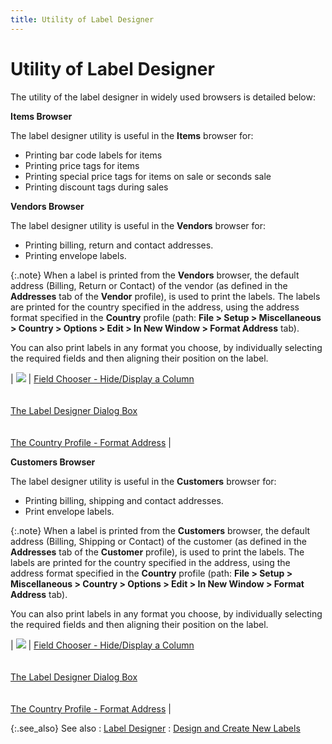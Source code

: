 ```yaml
---
title: Utility of Label Designer
---
```


# Utility of Label Designer


The utility of the label designer in widely used browsers is detailed  below:


**Items Browser**


The label designer utility is useful in the **Items** browser for:

- Printing bar  code labels for items
- Printing price  tags for items
- Printing special  price tags for items on sale or seconds sale
- Printing discount  tags during sales



**Vendors Browser**


The label designer utility is useful in the **Vendors**  browser for:

- Printing billing,  return and contact addresses.
- Printing envelope  labels.



{:.note}
When a label is printed from the **Vendors** browser, the default address (Billing, Return or Contact) of the  vendor (as defined in the **Addresses** tab  of the **Vendor** profile), is used  to print the labels. The labels are printed for the country specified  in the address, using the address format specified in the **Country** profile (path: **File &gt; Setup 
 &gt; Miscellaneous &gt; Country &gt; Options &gt; Edit &gt; In New Window 
 &gt; Format Address** tab).


You can also print labels in any format you choose, by individually  selecting the required fields and then aligning their position on the  label.


| ![]({{site.wwe_baseurl}}/img/lens.gif) | [Field Chooser - Hide/Display  a Column]({{site.wwe_baseurl}}/everest-client/ui/browsers/options/field-chooser/field_chooser_hide_display_a_column.html)<br/><br/><br/>[The Label Designer Dialog Box]({{site.wwe_baseurl}}/everest-client/ui/browsers/options/label-designer/creating/designer/the_label_designer.html)<br/><br/><br/>[The  Country Profile - Format Address]({{site.sc_chm}}/options/international-set-up/country/profile/the_country_profile_format_address.html) |



**Customers Browser**


The label designer utility is useful in the **Customers**  browser for:

- Printing billing,  shipping and contact addresses.
- Print envelope  labels.



{:.note}
When a label is printed from the **Customers** browser, the default address (Billing, Shipping or Contact) of  the customer (as defined in the **Addresses** tab of the **Customer** profile),  is used to print the labels. The labels are printed for the country specified  in the address, using the address format specified in the **Country** profile (path: **File &gt; Setup 
 &gt; Miscellaneous &gt; Country &gt; Options &gt; Edit &gt; In New Window 
 &gt; Format Address** tab).


You can also print labels in any format you choose, by individually  selecting the required fields and then aligning their position on the  label.


| ![]({{site.wwe_baseurl}}/img/lens.gif) | [Field Chooser - Hide/Display  a Column]({{site.wwe_baseurl}}/everest-client/ui/browsers/options/field-chooser/field_chooser_hide_display_a_column.html)<br/><br/><br/>[The Label Designer Dialog Box]({{site.wwe_baseurl}}/everest-client/ui/browsers/options/label-designer/creating/designer/the_label_designer.html)<br/><br/><br/>[The  Country Profile - Format Address]({{site.sc_chm}}/options/international-set-up/country/profile/the_country_profile_format_address.html) |



{:.see_also}
See also
: [Label  Designer]({{site.wwe_baseurl}}/everest-client/ui/browsers/options/label-designer/browser_options_label_designer.html)
: [Design  and Create New Labels]({{site.wwe_baseurl}}/everest-client/ui/browsers/options/label-designer/creating/design_and_create_new_labels.html)
